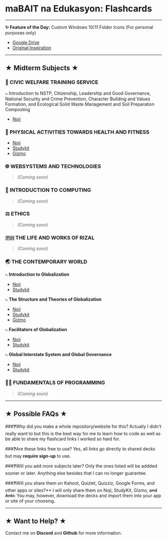 # maBAIT na Edukasyon: Flashcards
---
**✨ Feature of the Day:** Custom Windows 10/11 Folder Icons (For personal purposes only)
- [Google Drive](https://drive.google.com/drive/folders/1sAmxzUzE16S3CbylajU8XxTfl46A-fC7?usp=sharing)
- [Original Inspiration](https://github.com/icon11-community/Folder11)

---

## ★ Midterm Subjects ★

### 🌳 CIVIC WELFARE TRAINING SERVICE
⤷ Introduction to NSTP, Citizenship, Leadership and Good Governance, National Security and Crime Prevention, Character Building and Values Formation, and Ecological Solid Waste Management and Soil Preparation Composting
- [Noji](https://noji.io/shared_deck/v2_KEPzurWgoG_8483595)

### 🏀 PHYSICAL ACTIVITIES TOWARDS HEALTH AND FITNESS
- [Noji](https://noji.io/shared_deck/v2_kWVbD43xLc_8483595)  
- [Studykit](https://studykit.app/decks/d8e47752-eed8-4c6d-8856-ae21799564ca)
- [Gizmo](https://gizmo.ai/deck/46576794)

### 🌐 WEBSYSTEMS AND TECHNOLOGIES
> *(Coming soon)*

### 🧮 INTRODUCTION TO COMPUTING
> *(Coming soon)*

### ⚖️ ETHICS
> *(Coming soon)*

### 🇵🇭 THE LIFE AND WORKS OF RIZAL
> *(Coming soon)*

### 🌏 THE CONTEMPORARY WORLD
⤷ **Introduction to Globalization**
- [Noji](https://noji.io/shared_deck/v2_Pv9dnhtqCg_8483595)  
- [Studykit](https://studykit.app/decks/a7c51d32-6c70-4a3b-8caf-8c286ca4020e)

⤷ **The Structure and Theories of Globalization**
- [Noji](https://noji.io/shared_deck/v2_4TGVTmnoLX_8483595)  
- [Studykit](https://studykit.app/decks/267a5dab-f9ae-4474-9399-2d40f8eca4a9)
- [Gizmo](https://gizmo.ai/deck/46544264)
  
⤷ **Facilitators of Globalization**
- [Noji](https://noji.io/shared_deck/v2_Uf4hB8YvXF_8483595)  
- [Studykit](https://studykit.app/decks/ba8c3edd-0b7c-41bf-befc-dfd4a6cb939d)
  
⤷ **Global Interstate System and Global Governance**
- [Noji](https://noji.io/shared_deck/v2_A6uKAX16RM_8483595)  
- [Studykit](https://studykit.app/decks/c5c49e2e-512d-4fe4-ba99-c54db8fe141e)
  
### 🧑‍💻 FUNDAMENTALS OF PROGRAMMING
> *(Coming soon)*

---

## ★ Possible FAQs ★
###❓Why did you make a whole repository/website for this?
Actually I didn't really want to but this is the best way for me to learn how to code as well as be able to share my flashcard links I worked so hard for.

###❓Are these links free to use?
Yes, all links go directly to shared decks but may **require sign-up** to use.

###❓Will you add more subjects later?
Only the ones listed will be addded sooner or later. Anything else besides that I can no longer guarantee.

###❓Will you share them on Kahoot, Quizlet, Quizziz, Google Forms, and other apps or sites?**
I will only share them on Noji, StudyKit, Gizmo, ~~and Anki.~~ You may, however, download the decks and import them into your app or site of your choosing.

---

## ★ Want to Help? ★
Contact me on **Discord** and **Github** for more information.
